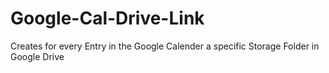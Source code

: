 # Google-Cal-Drive-Link
Creates for every Entry in the Google Calender a specific Storage Folder in Google Drive
